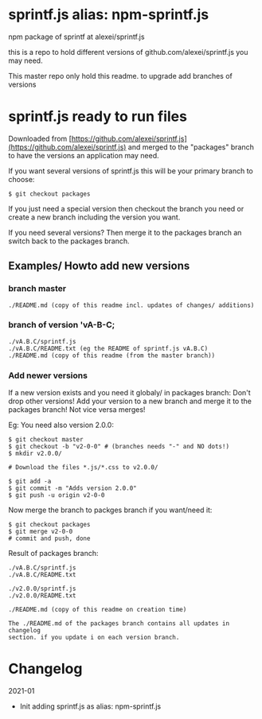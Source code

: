 # sprintf.js alias: npm-sprintf.js

npm package of sprintf at alexei/sprintf.js

this is a repo to hold different versions of github.com/alexei/sprintf.js
you may need.

This master repo only hold this readme. to upgrade add branches of versions


# sprintf.js ready to run files

Downloaded from [https://github.com/alexei/sprintf.js](https://github.com/alexei/sprintf.js)
and merged to the "packages" branch to have the versions an application may need.

If you want several versions of sprintf.js this will be your primary branch to choose:

    $ git checkout packages

If you just need a special version then checkout the branch you need or create
a new branch including the version you want.

If you need several versions? Then merge it to the packages branch an switch
back to the packages branch.



## Examples/ Howto add new versions


### branch master

    ./README.md (copy of this readme incl. updates of changes/ additions)


### branch of version 'vA-B-C;
    ./vA.B.C/sprintf.js
    ./vA.B.C/README.txt (eg the README of sprintf.js vA.B.C)
    ./README.md (copy of this readme (from the master branch))


### Add newer versions

If a new version exists and you need it globaly/ in packages branch:
Don't drop other versions! Add your version to a new branch and merge it to the
packages branch! Not vice versa merges!

Eg: You need also version 2.0.0:

    $ git checkout master
    $ git checkout -b "v2-0-0" # (branches needs "-" and NO dots!)
    $ mkdir v2.0.0/

    # Download the files *.js/*.css to v2.0.0/

    $ git add -a
    $ git commit -m "Adds version 2.0.0"
    $ git push -u origin v2-0-0

Now merge the branch to packges branch if you want/need it:

    $ git checkout packages
    $ git merge v2-0-0
    # commit and push, done

Result of packages branch:

    ./vA.B.C/sprintf.js
    ./vA.B.C/README.txt

    ./v2.0.0/sprintf.js
    ./v2.0.0/README.txt

    ./README.md (copy of this readme on creation time)

    The ./README.md of the packages branch contains all updates in changelog
    section. if you update i on each version branch.



# Changelog

2021-01

 + Init adding sprintf.js as alias: npm-sprintf.js

